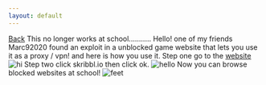 ```yaml
---
layout: default
---
```

[Back](index.html)
This no longer works at school........... Hello! one of my friends Marc92020 found an exploit in a unblocked game website that lets you use it as a proxy / vpn! and here is how you use it.
Step one go to the [website](https://alegithomeworksite.online/games)
![hi](https://therealbrodie.github.io/assets/Guide-images/Guied01.png)
Step two click skribbl.io then click ok.
![hello](https://therealbrodie.github.io/assets/Guide-images/Guied02.png)
Now you can browse blocked websites at school!
![feet](https://therealbrodie.github.io/assets/Guide-images/Guied03.png)